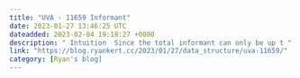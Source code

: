 ```yaml
---
title: "UVA - 11659 Informant"
date: 2023-01-27 13:46:25 UTC
dateadded: 2023-02-04 19:18:27 +0000
description: " Intuition  Since the total informant can only be up t "
link: "https://blog.ryankert.cc/2023/01/27/data_structure/uva-11659/"
category: [Ryan's blog]
---
```

